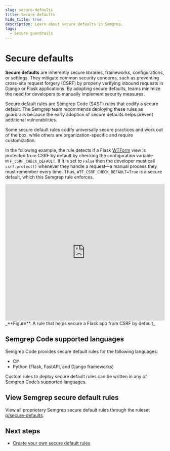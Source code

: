 ```yaml
---
slug: secure-defaults
title: Secure defaults
hide_title: true
description: Learn about secure defaults in Semgrep.
tags:
  - Secure guardrails
---
```


# Secure defaults

**Secure defaults** are inherently secure libraries, frameworks, configurations, or settings. They mitigate common security concerns, such as preventing cross-site request forgery (CSRF) by properly verifying inbound requests in Django or Flask applications. By adopting secure defaults, teams minimize the need for developers to manually implement security measures.

Secure default rules are Semgrep Code (SAST) rules that codify a secure default. The Semgrep team recommends deploying these rules as guardrails because the early adoption of secure defaults helps prevent additional vulnerabilities.

Some secure default rules codify universally secure practices and work out of the box, while others are organization-specific and require customization.

In the following example, the rule detects if a Flask [WTForm](https://flask-wtf.readthedocs.io/en/0.15.x/config/) view is protected from CSRF by default by checking the configuration variable `WTF_CSRF_CHECK_DEFAULT`. If it is set to `False` then the developer must call `csrf.protect()` whenever they handle a request—a manual process they must remember every time. Thus, `WTF_CSRF_CHECK_DEFAULT=True` is a secure default, which this Semgrep rule enforces.

<iframe title="tk" src="https://semgrep.dev/embed/editor?snippet=ReRkO" width="100%" height="432px" loading="lazy" frameBorder="0"></iframe>
_**Figure**. A rule that helps secure a Flask app from CSRF by default_

## Semgrep Code supported languages

Semgrep Code provides secure default rules for the following languages:

- C#
- Python (Flask, FastAPI, and Django frameworks)

Custom rules to deploy secure default rules can be written in any of [Semgrep Code’s supported languages](/supported-languages#language-maturity-summary).

## View Semgrep secure default rules

View all proprietary Semgrep secure default rules through the ruleset [p/secure-defaults](https://semgrep.dev/p/secure-defaults).

## Next steps

- [Create your own secure default rules](/secure-guardrails/custom-guardrails-rules#general-steps)
